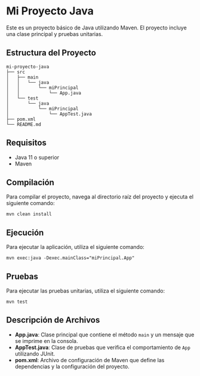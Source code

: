 # Mi Proyecto Java

Este es un proyecto básico de Java utilizando Maven. El proyecto incluye una clase principal y pruebas unitarias.

## Estructura del Proyecto

```
mi-proyecto-java
├── src
│   ├── main
│   │   └── java
│   │       └── miPrincipal
│   │           └── App.java
│   └── test
│       └── java
│           └── miPrincipal
│               └── AppTest.java
├── pom.xml
└── README.md
```

## Requisitos

- Java 11 o superior
- Maven

## Compilación

Para compilar el proyecto, navega al directorio raíz del proyecto y ejecuta el siguiente comando:

```
mvn clean install
```

## Ejecución

Para ejecutar la aplicación, utiliza el siguiente comando:

```
mvn exec:java -Dexec.mainClass="miPrincipal.App"
```

## Pruebas

Para ejecutar las pruebas unitarias, utiliza el siguiente comando:

```
mvn test
```

## Descripción de Archivos

- **App.java**: Clase principal que contiene el método `main` y un mensaje que se imprime en la consola.
- **AppTest.java**: Clase de pruebas que verifica el comportamiento de `App` utilizando JUnit.
- **pom.xml**: Archivo de configuración de Maven que define las dependencias y la configuración del proyecto.